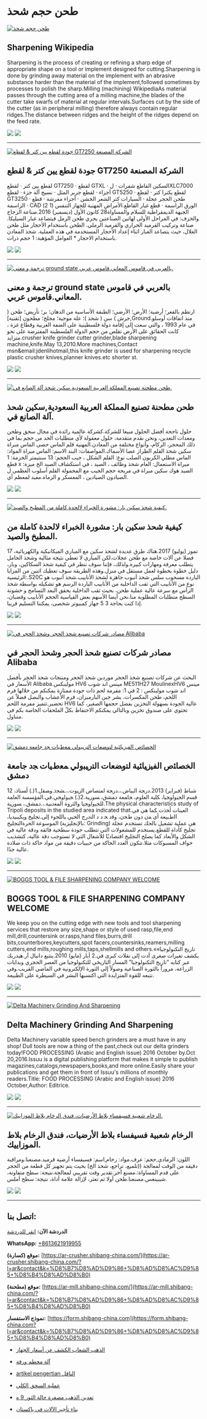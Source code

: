 # طحن حجم شحذ

<a href="https://swt.shibang-china.com/?l=ar&img&k=%D8%B7%D8%AD%D9%86+%D8%AD%D8%AC%D9%85+%D8%B4%D8%AD%D8%B0" target="_blank">![طحن حجم شحذ](http://static.shibang-china.com/all-800x300/65.jpg)</a>

## Sharpening Wikipedia
Sharpening is the process of creating or refining a sharp edge of appropriate shape on a tool or implement designed for cutting.Sharpening is done by grinding away material on the implement with an abrasive substance harder than the material of the implement,followed sometimes by processes to polish the sharp.Milling (machining) WikipediaAs material passes through the cutting area of a milling machine,the blades of the cutter take swarfs of material at regular intervals.Surfaces cut by the side of the cutter (as in peripheral milling) therefore always contain regular ridges.The distance between ridges and the height of the ridges depend on the feed rate.


<a href="https://whatsapp.shibangsoft.com/WhatsApp.php" target="_blank" title="WhatsApp">![](http://static.shibang-china.com/icon/whatsapp.png)</a> <a href="https://swt.shibang-china.com/?l=ar&icon&k=%D8%B7%D8%AD%D9%86+%D8%AD%D8%AC%D9%85+%D8%B4%D8%AD%D8%B0" target="_blank">![](http://static.shibang-china.com/icon/chat-ar.png)</a>

---

<a href="https://swt.shibang-china.com/?l=ar&img&k=%D8%B7%D8%AD%D9%86+%D8%AD%D8%AC%D9%85+%D8%B4%D8%AD%D8%B0" target="_blank">![جودة لقطع يين كتر &amp; لقطع GT7250 الشركة المصنعة](http://static.shibang-china.com/all-800x300/932.jpg)</a>

## جودة لقطع يين كتر &amp; لقطع GT7250 الشركة المصنعة
لقطع يين كتر &middot; لقطع GT7250 &middot; لقطع GTXL &middot; السكين القاطع شفرات &middot; لXLC7000 أجزاء &middot; لقطع جربر المثل &middot; نسيج آلة جزء &middot; لقطع GT5250 &middot; لقطع يكترا كتر &middot; لقطع GT3250 &middot; طحن الحجر عجلة &middot; السيارات كتر الشعر الخشن &middot; أجزاء مفرشة &middot; قطع الراسمة &middot; CAD الورق الراسمة &middot; قطع غيار القاطع.الأمراض المهنية للجهاز التنفس (1 2) الجبهة الديمقراطية للسلام والمساواة28 كانون الأول (ديسمبر) 2016.صناعة الزجاج والخزف: في المراحل الأولى لهاتين الصناعتين يجري طحن الرمل فيتصاعد غبار السيليكا. صناعة وتركيب القرميد الحراري والقرميد الرملي. الطحن باستخدام الأحجار مثل طحن الغلال، حيث يتصاعد الغبار اثناء إعداد الأحجار المستخدمة في هذه العملية. شحذ المعادن باستخدام الاحجار * العوامل المؤهبة: 1 حجم ذرات.


<a href="https://whatsapp.shibangsoft.com/WhatsApp.php" target="_blank" title="WhatsApp">![](http://static.shibang-china.com/icon/whatsapp.png)</a> <a href="https://swt.shibang-china.com/?l=ar&icon&k=%D8%B7%D8%AD%D9%86+%D8%AD%D8%AC%D9%85+%D8%B4%D8%AD%D8%B0" target="_blank">![](http://static.shibang-china.com/icon/chat-ar.png)</a>

---

<a href="https://swt.shibang-china.com/?l=ar&img&k=%D8%B7%D8%AD%D9%86+%D8%AD%D8%AC%D9%85+%D8%B4%D8%AD%D8%B0" target="_blank">![ترجمة و معنى ground state بالعربي في قاموس المعاني.قاموس عربي.](http://static.shibang-china.com/all-800x300/558.jpg)</a>

## ترجمة و معنى ground state بالعربي في قاموس المعاني.قاموس عربي.
ارتطم بالقعر؛ أرضية؛ الأرض؛ الأرضي؛ الطبقة الأساسية من الدهان؛ بر؛ تأريض؛ طحن ( جرش ) سن ( شحذ )؛ علة موجية؛ مجلخ؛ مطحون [تقنية],Ground.منذ اتفاقات أوسلو في عام 1993 ، والتي سعت إلى إقامة دولة فلسطينية على الضفة الغربية وقطاع غزة ، كانت الحقائق على الأرض تقلص من حجم الدولة الفلسطينة المفترضة على نحو متزايد.crusher knife grinder cutter grinder,blade sharpening machine,knife.May 13,2010.More machines,Contact msn&amp;email:jdenlihotmail,this knife grinder is used for sharpening recycle plastic crusher knives,planner knives.etc shorter st.


<a href="https://whatsapp.shibangsoft.com/WhatsApp.php" target="_blank" title="WhatsApp">![](http://static.shibang-china.com/icon/whatsapp.png)</a> <a href="https://swt.shibang-china.com/?l=ar&icon&k=%D8%B7%D8%AD%D9%86+%D8%AD%D8%AC%D9%85+%D8%B4%D8%AD%D8%B0" target="_blank">![](http://static.shibang-china.com/icon/chat-ar.png)</a>

---

<a href="https://swt.shibang-china.com/?l=ar&img&k=%D8%B7%D8%AD%D9%86+%D8%AD%D8%AC%D9%85+%D8%B4%D8%AD%D8%B0" target="_blank">![طحن مطحنة تصنيع المملكة العربية السعودية,سكين شحذ آلة الصانع في.](http://static.shibang-china.com/all-800x300/1307.jpg)</a>

## طحن مطحنة تصنيع المملكة العربية السعودية,سكين شحذ آلة الصانع في.
حلول ناجحة أفضل الحلول مبيعا للشركة.كشركة عالمية رائدة في مجال سحق وطحن ومعدات التعدين، ونحن نقدم متقدمة، حلول معقولة لأي متطلبات الحد من حجم بما في ذلك المحجر، الركام، وأنواع مختلفة من المعادن.المهنية قلم الماس حصى الماس مبراة سكين شحذ القلم الطراز عصا الأسماك.المواصفات: البند الاسم: الماس مبراة المواد: الماس مطلي الكربون الصلب نوع: القلم الشكل ، جيب الحجم: 13 سنتيمتر الحزمة: 1 قطع x مبراة الاستعمال: العام شحذ وظائف ، الصيد ، في استكشاف الصيد الخ ميزة: الصيد هوك سكين مبراة في مريحة حجم الجيب مع المحمولة القلم أسلوب العظمى ل الصيادون الصيادين ، المعسكر و الرماة.مفيد لمعظم أي.


<a href="https://whatsapp.shibangsoft.com/WhatsApp.php" target="_blank" title="WhatsApp">![](http://static.shibang-china.com/icon/whatsapp.png)</a> <a href="https://swt.shibang-china.com/?l=ar&icon&k=%D8%B7%D8%AD%D9%86+%D8%AD%D8%AC%D9%85+%D8%B4%D8%AD%D8%B0" target="_blank">![](http://static.shibang-china.com/icon/chat-ar.png)</a>

---

<a href="https://swt.shibang-china.com/?l=ar&img&k=%D8%B7%D8%AD%D9%86+%D8%AD%D8%AC%D9%85+%D8%B4%D8%AD%D8%B0" target="_blank">![كيفية شحذ سكين بار: مشورة الخبراء لالحدة كاملة من المطبخ والصيد.](http://static.shibang-china.com/all-800x300/204.jpg)</a>

## كيفية شحذ سكين بار: مشورة الخبراء لالحدة كاملة من المطبخ والصيد.
17 تموز (يوليو) 2017.هناك طرق عديدة لشحذ سكين مع المباري الميكانيكية والكهربائية، فضلا عن آلات خاصة مع طحن عجلات.لكن المباري لا تعطي نتيجة مثالية وشحذ الحامل يتطلب معرفة ومهارات كبيرة.ولذلك، فإننا سوف ننظر في كيفية شحذ السكاكين، وبار، دليل خطوة بخطوة لعمل مستقل في منزل.وهذه الطريقة سوف تعطيك اثنين من المزايا الرئيسية:.S20C الباردة مسحوب سلس شحذ أنبوب جاهزة لشحذ الأنابيب.شحذ أنبوب هو نوع من الأنابيب التي ثقب الداخلية من الأنابيب الباردة الرسم هو تشكيله بواسطة شحذ الرأس مع سرعة عالية عملية طحن، بحيث ثقب الداخلية يحقق البعد التسامح و خشونة السطح متطلبات المطلوبة منا.نحن أيضا الأسهم بعض القياسية الحجم الأنابيب وقضبان، إذا كنت بحاجة 3 5 جهاز كمبيوتر شخصى، يمكننا التسليم قريبا.


<a href="https://whatsapp.shibangsoft.com/WhatsApp.php" target="_blank" title="WhatsApp">![](http://static.shibang-china.com/icon/whatsapp.png)</a> <a href="https://swt.shibang-china.com/?l=ar&icon&k=%D8%B7%D8%AD%D9%86+%D8%AD%D8%AC%D9%85+%D8%B4%D8%AD%D8%B0" target="_blank">![](http://static.shibang-china.com/icon/chat-ar.png)</a>

---

<a href="https://swt.shibang-china.com/?l=ar&img&k=%D8%B7%D8%AD%D9%86+%D8%AD%D8%AC%D9%85+%D8%B4%D8%AD%D8%B0" target="_blank">![مصادر شركات تصنيع شحذ الحجر وشحذ الحجر في Alibaba](http://static.shibang-china.com/all-800x300/437.jpg)</a>

## مصادر شركات تصنيع شحذ الحجر وشحذ الحجر في Alibaba
البحث عن شركات تصنيع شحذ الحجر موردين شحذ الحجر ومنتجات شحذ الحجر بأفضل الأسعار في Alibaba.مولينكس HV6 مينس اند شوب ME511H27 MoulinexHV6 مينس اند شوب مولينكس : 2 في 1: مفرمة لحم ذات جودة ممتازة يمكنكم من خلالها فرم اللحم، طحن المكسرات، بشر جبن البارميزان، فرم الأعشاب والبصل فضلاً عن تحضير.تتميز مفرمة اللحم HV6 عالية الجودة بسهولة التخزين بفضل حجمها الصغير، كما تحتوي على صندوق تخزين وبالتالي يمكنكم الاحتفاظ بكلّ الملحقات الخاصة بكم في متناول.


<a href="https://whatsapp.shibangsoft.com/WhatsApp.php" target="_blank" title="WhatsApp">![](http://static.shibang-china.com/icon/whatsapp.png)</a> <a href="https://swt.shibang-china.com/?l=ar&icon&k=%D8%B7%D8%AD%D9%86+%D8%AD%D8%AC%D9%85+%D8%B4%D8%AD%D8%B0" target="_blank">![](http://static.shibang-china.com/icon/chat-ar.png)</a>

---

<a href="https://swt.shibang-china.com/?l=ar&img&k=%D8%B7%D8%AD%D9%86+%D8%AD%D8%AC%D9%85+%D8%B4%D8%AD%D8%B0" target="_blank">![ﺍﻟﺨﺼﺎﺌﺹ ﺍﻟﻔﻴﺯﻴﺎﺌﻴﺔ ﻟﺘﻭﻀﻌﺎﺕ ﺍﻟﺘﺭﻴﺒﻭﻟﻲ ﻤﻌﻁﻴﺎﺕ ﺠﺩ جامعة دمشق](http://static.shibang-china.com/all-800x300/1075.jpg)</a>

## ﺍﻟﺨﺼﺎﺌﺹ ﺍﻟﻔﻴﺯﻴﺎﺌﻴﺔ ﻟﺘﻭﻀﻌﺎﺕ ﺍﻟﺘﺭﻴﺒﻭﻟﻲ ﻤﻌﻁﻴﺎﺕ ﺠﺩ جامعة دمشق
12 شباط (فبراير) 2013.ﺩﺭﺠﺔ ﺍﻟﺒﻴﺎﺽ.،.ﺩﺭﺠﺔ ﺍﻤﺘﺼﺎﺹ ﺍﻟﺯﻴﻭﺕ.،.ﺸﺤﺫ.ﻭﺼﻘل.1(.) ﺃﺴﺘﺎﺫ، ﻗﺴﻡ ﺍﻟﺠﻴﻭﻟﻭﺠﻴﺎ، ﻜﻠﻴﺔ ﺍﻟﻌﻠﻭﻡ، ﺠﺎﻤﻌﺔ ﺩﻤﺸﻕ، ﺴﻭﺭﻴﺔ.2(.) ﺠﻴﻭﻟﻭﺠﻲ.ﻓﻲ.ﺍﻟﻤﺅﺴﺴﺔ ﺍﻟﻌﺎﻤﺔ ﻟﻠﺠﻴﻭﻟﻭﺠﻴﺎ ﻭﺍﻟﺜﺭﻭﺓ ﺍﻟﻤﻌﺩﻨﻴﺔ.،.ﺩﻤﺸﻕ.، ﺴﻭﺭﻴﺔ.The physical characteristics study of Tripoli deposits in the studied area indicated that.ﺍﻟﻌﻴﻨﺎﺕ ﺃﺨﺫﺕ ﻜﻤﺎ ﻫﻲ ﻓﻲ ﺍﻟﻁﺒﻴﻌﺔ ﺃﻱ ﻤﻥ ﺩﻭﻥ ﻁﺤﻥ، ﻭﻗﺩ ﺤ ﺩ ﺩ ﺍﻟﺘﺩﺭﺝ ﺍﻟﺤﺒﻲ ﺒﺎﻟﻠﺠﻭﺀ ﺇﻟﻰ.تجليخ ويكيبيديا، الموسوعة الحرةالتجليخ (بالإنجليزية: Grinding) هي عملية تشغيل بالحك تستخدم عجلة تجليخ كأداة للقطع.يستخدم للمشغولات التي تتطلب جودة سطحية فائقة ودقة عالية في الشكل والأبعاد كما يصلح التجليخ اقتصاديًا للأشغال التي لا تستوجب دقة عالية، كتشذيب حواف المسبوكات مثلا.تتكون العدد الحاكة من حبيبات دقيقة من مواد حاكة ذات صلادة عالية جدًا.


<a href="https://whatsapp.shibangsoft.com/WhatsApp.php" target="_blank" title="WhatsApp">![](http://static.shibang-china.com/icon/whatsapp.png)</a> <a href="https://swt.shibang-china.com/?l=ar&icon&k=%D8%B7%D8%AD%D9%86+%D8%AD%D8%AC%D9%85+%D8%B4%D8%AD%D8%B0" target="_blank">![](http://static.shibang-china.com/icon/chat-ar.png)</a>

---

<a href="https://swt.shibang-china.com/?l=ar&img&k=%D8%B7%D8%AD%D9%86+%D8%AD%D8%AC%D9%85+%D8%B4%D8%AD%D8%B0" target="_blank">![BOGGS TOOL &amp; FILE SHARPENING COMPANY WELCOME](http://static.shibang-china.com/all-800x300/555.jpg)</a>

## BOGGS TOOL &amp; FILE SHARPENING COMPANY WELCOME
We keep you on the cutting edge with new tools and tool sharpening services that restore any size,shape or style of used rasp,file,end mill,drill,countersink or.rasps,hand files,burrs,drill bits,counterbores,keycutters,spot facers,countersinks,reamers,milling cutters,end mills,roughing mills,taps,shellmills and others.«تاريخ التكنولوجيا» يكشف تغيرات صغرى أدت إلى نقلات كبرى في.2 أيار (مايو) 2010.يتتبع دانيال آر.هيدربك عبر كتابه “تاريخ التكنولوجيا” المسار التاريخي للتكنولوجيا من العصر الحجري وبدايات الزراعة، مروراً بالثورة الصناعية وصولاً إلى الثورة الإلكترونية في الماضي القريب.وفي تتبعه للقوة المتزايدة التي اكتسبها البشر في السيطرة على الطبيعة.


<a href="https://whatsapp.shibangsoft.com/WhatsApp.php" target="_blank" title="WhatsApp">![](http://static.shibang-china.com/icon/whatsapp.png)</a> <a href="https://swt.shibang-china.com/?l=ar&icon&k=%D8%B7%D8%AD%D9%86+%D8%AD%D8%AC%D9%85+%D8%B4%D8%AD%D8%B0" target="_blank">![](http://static.shibang-china.com/icon/chat-ar.png)</a>

---

<a href="https://swt.shibang-china.com/?l=ar&img&k=%D8%B7%D8%AD%D9%86+%D8%AD%D8%AC%D9%85+%D8%B4%D8%AD%D8%B0" target="_blank">![Delta Machinery Grinding And Sharpening](http://static.shibang-china.com/all-800x300/1156.jpg)</a>

## Delta Machinery Grinding And Sharpening
Delta Machinery variable speed bench grinders are a must have in any shop! Dull tools are now a thing of the past,check out our delta grinders today!FOOD PROCESSING (Arabic and English issue) 2016 October by.Oct 20,2016.Issuu is a digital publishing platform that makes it simple to publish magazines,catalogs,newspapers,books,and more online.Easily share your publications and get them in front of Issuu&#39;s millions of monthly readers.Title: FOOD PROCESSING (Arabic and English issue) 2016 October,Author: Editrice.


<a href="https://whatsapp.shibangsoft.com/WhatsApp.php" target="_blank" title="WhatsApp">![](http://static.shibang-china.com/icon/whatsapp.png)</a> <a href="https://swt.shibang-china.com/?l=ar&icon&k=%D8%B7%D8%AD%D9%86+%D8%AD%D8%AC%D9%85+%D8%B4%D8%AD%D8%B0" target="_blank">![](http://static.shibang-china.com/icon/chat-ar.png)</a>

---

<a href="https://swt.shibang-china.com/?l=ar&img&k=%D8%B7%D8%AD%D9%86+%D8%AD%D8%AC%D9%85+%D8%B4%D8%AD%D8%B0" target="_blank">![الرخام شعبية فسيفساء بلاط الأرضيات، فندق الرخام بلاط الموزاييك.](http://static.shibang-china.com/all-800x300/1422.jpg)</a>

## الرخام شعبية فسيفساء بلاط الأرضيات، فندق الرخام بلاط الموزاييك.
اللون: الرمادي,حجم: عرف.مواد: رخام,اسم: فسيفساء أرضية قرميد.مصنعنا.ومراقبة دقيقة من الوقت لمعالجة ((تلميع، تراجع، شحذ الخ) بحيث يتم تجهيز كل قطعة من الحجر على قدم المساواة:.مصنع آخر.تقدير وقت تقريبي لمعالجة.نتيجة: سطح متفاوتة، شيبينغس.مصنعنا.طحن أولا ثم تعثر، لإزالة علامة أداة، نتيجة: سطح أملس.

<a href="https://whatsapp.shibangsoft.com/WhatsApp.php" target="_blank" title="WhatsApp">![](http://static.shibang-china.com/icon/whatsapp.png)</a> <a href="https://swt.shibang-china.com/?l=ar&icon&k=%D8%B7%D8%AD%D9%86+%D8%AD%D8%AC%D9%85+%D8%B4%D8%AD%D8%B0" target="_blank">![](http://static.shibang-china.com/icon/chat-ar.png)</a>

---
## اتصل بنا:

**الدردشة الآن:** [انقر للدردشة](https://swt.shibang-china.com?l=ar&contact&k=%D8%B7%D8%AD%D9%86+%D8%AD%D8%AC%D9%85+%D8%B4%D8%AD%D8%B0)

**WhatsApp:**  [+8613621919955](https://whatsapp.shibangsoft.com/WhatsApp.php)

**موقع (كسارة):** [https://ar-crusher.shibang-china.com/](https://ar-crusher.shibang-china.com/?l=ar&contact&k=%D8%B7%D8%AD%D9%86+%D8%AD%D8%AC%D9%85+%D8%B4%D8%AD%D8%B0)

**موقع (مطحنة):** [https://ar-mill.shibang-china.com/](https://ar-mill.shibang-china.com/?l=ar&contact&k=%D8%B7%D8%AD%D9%86+%D8%AD%D8%AC%D9%85+%D8%B4%D8%AD%D8%B0)

**نموذج الاستفسار:** [https://form.shibang-china.com](https://form.shibang-china.com?l=ar&contact&k=%D8%B7%D8%AD%D9%86+%D8%AD%D8%AC%D9%85+%D8%B4%D8%AD%D8%B0)

* [الذهب الشعاب الكشف عن أسعار الجهاز](../29/%D8%A7%D9%84%D8%B0%D9%87%D8%A8%20%D8%A7%D9%84%D8%B4%D8%B9%D8%A7%D8%A8%20%D8%A7%D9%84%D9%83%D8%B4%D9%81%20%D8%B9%D9%86%20%D8%A3%D8%B3%D8%B9%D8%A7%D8%B1%20%D8%A7%D9%84%D8%AC%D9%87%D8%A7%D8%B2.md)

* [آلة محطم ورقة](../26/%D8%A2%D9%84%D8%A9%20%D9%85%D8%AD%D8%B7%D9%85%20%D9%88%D8%B1%D9%82%D8%A9.md)

* [artikel pengertian الناقل](../27/artikel%20pengertian%20%D8%A7%D9%84%D9%86%D8%A7%D9%82%D9%84.md)

* [عملية السحق الكلي](../26/%D8%B9%D9%85%D9%84%D9%8A%D8%A9%20%D8%A7%D9%84%D8%B3%D8%AD%D9%82%20%D8%A7%D9%84%D9%83%D9%84%D9%8A.md)

* [تعدين الذهب مصغرة حالة الثور 9 ه](../30/%D8%AA%D8%B9%D8%AF%D9%8A%D9%86%20%D8%A7%D9%84%D8%B0%D9%87%D8%A8%20%D9%85%D8%B5%D8%BA%D8%B1%D8%A9%20%D8%AD%D8%A7%D9%84%D8%A9%20%D8%A7%D9%84%D8%AB%D9%88%D8%B1%209%20%D9%87.md)

* [بناء تأجير الآلات في باكستان](../26/%D8%A8%D9%86%D8%A7%D8%A1%20%D8%AA%D8%A3%D8%AC%D9%8A%D8%B1%20%D8%A7%D9%84%D8%A2%D9%84%D8%A7%D8%AA%20%D9%81%D9%8A%20%D8%A8%D8%A7%D9%83%D8%B3%D8%AA%D8%A7%D9%86.md)